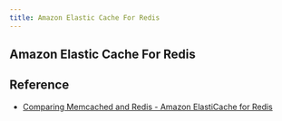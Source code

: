 ```yaml
---
title: Amazon Elastic Cache For Redis
---
```


## Amazon Elastic Cache For Redis



## Reference
- [Comparing Memcached and Redis \- Amazon ElastiCache for Redis](https://docs.aws.amazon.com/AmazonElastiCache/latest/red-ug/SelectEngine.html)
